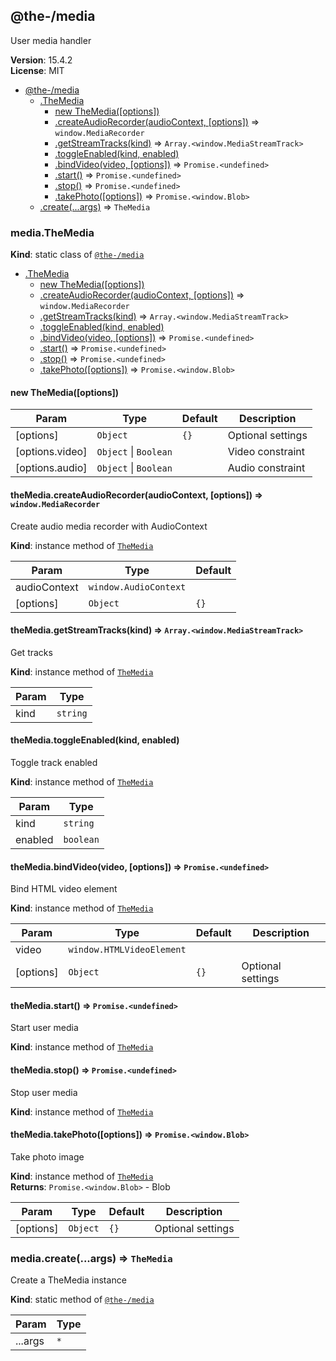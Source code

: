 <!--- Code generated by @the-/script-doc. DO NOT EDIT. -->

<a name="module_@the-/media"></a>

## @the-/media
User media handler

**Version**: 15.4.2  
**License**: MIT  

* [@the-/media](#module_@the-/media)
    * [.TheMedia](#module_@the-/media.TheMedia)
        * [new TheMedia([options])](#new_module_@the-/media.TheMedia_new)
        * [.createAudioRecorder(audioContext, [options])](#module_@the-/media.TheMedia+createAudioRecorder) ⇒ <code>window.MediaRecorder</code>
        * [.getStreamTracks(kind)](#module_@the-/media.TheMedia+getStreamTracks) ⇒ <code>Array.&lt;window.MediaStreamTrack&gt;</code>
        * [.toggleEnabled(kind, enabled)](#module_@the-/media.TheMedia+toggleEnabled)
        * [.bindVideo(video, [options])](#module_@the-/media.TheMedia+bindVideo) ⇒ <code>Promise.&lt;undefined&gt;</code>
        * [.start()](#module_@the-/media.TheMedia+start) ⇒ <code>Promise.&lt;undefined&gt;</code>
        * [.stop()](#module_@the-/media.TheMedia+stop) ⇒ <code>Promise.&lt;undefined&gt;</code>
        * [.takePhoto([options])](#module_@the-/media.TheMedia+takePhoto) ⇒ <code>Promise.&lt;window.Blob&gt;</code>
    * [.create(...args)](#module_@the-/media.create) ⇒ <code>TheMedia</code>

<a name="module_@the-/media.TheMedia"></a>

### media.TheMedia
**Kind**: static class of [<code>@the-/media</code>](#module_@the-/media)  

* [.TheMedia](#module_@the-/media.TheMedia)
    * [new TheMedia([options])](#new_module_@the-/media.TheMedia_new)
    * [.createAudioRecorder(audioContext, [options])](#module_@the-/media.TheMedia+createAudioRecorder) ⇒ <code>window.MediaRecorder</code>
    * [.getStreamTracks(kind)](#module_@the-/media.TheMedia+getStreamTracks) ⇒ <code>Array.&lt;window.MediaStreamTrack&gt;</code>
    * [.toggleEnabled(kind, enabled)](#module_@the-/media.TheMedia+toggleEnabled)
    * [.bindVideo(video, [options])](#module_@the-/media.TheMedia+bindVideo) ⇒ <code>Promise.&lt;undefined&gt;</code>
    * [.start()](#module_@the-/media.TheMedia+start) ⇒ <code>Promise.&lt;undefined&gt;</code>
    * [.stop()](#module_@the-/media.TheMedia+stop) ⇒ <code>Promise.&lt;undefined&gt;</code>
    * [.takePhoto([options])](#module_@the-/media.TheMedia+takePhoto) ⇒ <code>Promise.&lt;window.Blob&gt;</code>

<a name="new_module_@the-/media.TheMedia_new"></a>

#### new TheMedia([options])

| Param | Type | Default | Description |
| --- | --- | --- | --- |
| [options] | <code>Object</code> | <code>{}</code> | Optional settings |
| [options.video] | <code>Object</code> \| <code>Boolean</code> |  | Video constraint |
| [options.audio] | <code>Object</code> \| <code>Boolean</code> |  | Audio constraint |

<a name="module_@the-/media.TheMedia+createAudioRecorder"></a>

#### theMedia.createAudioRecorder(audioContext, [options]) ⇒ <code>window.MediaRecorder</code>
Create audio media recorder with AudioContext

**Kind**: instance method of [<code>TheMedia</code>](#module_@the-/media.TheMedia)  

| Param | Type | Default |
| --- | --- | --- |
| audioContext | <code>window.AudioContext</code> |  | 
| [options] | <code>Object</code> | <code>{}</code> | 

<a name="module_@the-/media.TheMedia+getStreamTracks"></a>

#### theMedia.getStreamTracks(kind) ⇒ <code>Array.&lt;window.MediaStreamTrack&gt;</code>
Get tracks

**Kind**: instance method of [<code>TheMedia</code>](#module_@the-/media.TheMedia)  

| Param | Type |
| --- | --- |
| kind | <code>string</code> | 

<a name="module_@the-/media.TheMedia+toggleEnabled"></a>

#### theMedia.toggleEnabled(kind, enabled)
Toggle track enabled

**Kind**: instance method of [<code>TheMedia</code>](#module_@the-/media.TheMedia)  

| Param | Type |
| --- | --- |
| kind | <code>string</code> | 
| enabled | <code>boolean</code> | 

<a name="module_@the-/media.TheMedia+bindVideo"></a>

#### theMedia.bindVideo(video, [options]) ⇒ <code>Promise.&lt;undefined&gt;</code>
Bind HTML video element

**Kind**: instance method of [<code>TheMedia</code>](#module_@the-/media.TheMedia)  

| Param | Type | Default | Description |
| --- | --- | --- | --- |
| video | <code>window.HTMLVideoElement</code> |  |  |
| [options] | <code>Object</code> | <code>{}</code> | Optional settings |

<a name="module_@the-/media.TheMedia+start"></a>

#### theMedia.start() ⇒ <code>Promise.&lt;undefined&gt;</code>
Start user media

**Kind**: instance method of [<code>TheMedia</code>](#module_@the-/media.TheMedia)  
<a name="module_@the-/media.TheMedia+stop"></a>

#### theMedia.stop() ⇒ <code>Promise.&lt;undefined&gt;</code>
Stop user media

**Kind**: instance method of [<code>TheMedia</code>](#module_@the-/media.TheMedia)  
<a name="module_@the-/media.TheMedia+takePhoto"></a>

#### theMedia.takePhoto([options]) ⇒ <code>Promise.&lt;window.Blob&gt;</code>
Take photo image

**Kind**: instance method of [<code>TheMedia</code>](#module_@the-/media.TheMedia)  
**Returns**: <code>Promise.&lt;window.Blob&gt;</code> - Blob  

| Param | Type | Default | Description |
| --- | --- | --- | --- |
| [options] | <code>Object</code> | <code>{}</code> | Optional settings |

<a name="module_@the-/media.create"></a>

### media.create(...args) ⇒ <code>TheMedia</code>
Create a TheMedia instance

**Kind**: static method of [<code>@the-/media</code>](#module_@the-/media)  

| Param | Type |
| --- | --- |
| ...args | <code>\*</code> |
